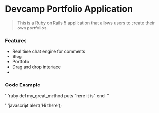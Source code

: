 # Devcamp Portfolio Application

 > This is a Ruby on Rails 5 application that allows users to create their own portfolios.
 
 ### Features 

 - Real time chat engine for comments 
 - Blog
 - Portfolio
 - Drag and drop interface
 - 
 ### Code Example

 '''ruby
 def my_great_method
  puts "here it is"
  end
  '''
  
  '''javascript
  alert('Hi there'); 
  